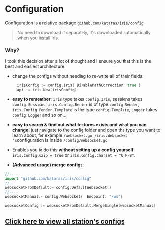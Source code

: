 # Configuration

Configuration is a relative package `github.com/kataras/iris/config`

> No need to download it separately, it's downloaded automatically when you install Iris.

### Why?

I took this decision after a lot of thought and I ensure you that this is the best and easiest
architecture:

* change the configs without needing to re-write all of their fields.

  ```go
    irisConfig := config.Iris{ DisablePathCorrection: true }
    api := iris.New(irisConfig)
  ```

* **easy to remember**: `iris` type takes `config.Iris`, sessions takes `config.Sessions`, `iris.Config.Render` is of type `config.Render`, `iris.Config.Render.Template` is the type `config.Template`, `Logger` takes `config.Logger` and so on...

* **easy to search & find out what features exists and what you can change**: just navigate to the config folder and open the type you want to learn about, for example `/websocket.go /iris.Websocket 's`configuration is inside `/config/websocket.go`

* Enables you to do this **without setting up a config yourself**: `iris.Config.Gzip = true` or `iris.Config.Charset = "UTF-8"`.

* **\(Advanced usage\) merge configs**:


```go
//...
import "github.com/kataras/iris/config"
//...
websocketFromDefault:= config.DefaultWebsocket()
//....
websocketManual:= config.Websocket{  Endpoint: "/ws"}

websocketConfig := websocketFromDefault.MergeSingle(websocketManual)

```

## [Click here to view all station's configs](https://github.com/kataras/iris/tree/master/config)

